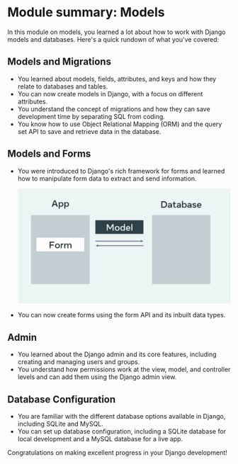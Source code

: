 # Module summary: Models

In this module on models, you learned a lot about how to work with Django models and databases. Here's a quick rundown of what you've covered:

## **Models and Migrations**

- You learned about models, fields, attributes, and keys and how they relate to databases and tables.
- You can now create models in Django, with a focus on different attributes.
- You understand the concept of migrations and how they can save development time by separating SQL from coding.
- You know how to use Object Relational Mapping (ORM) and the query set API to save and retrieve data in the database.

## **Models and Forms**

- You were introduced to Django's rich framework for forms and learned how to manipulate form data to extract and send information.
    
    ![Screenshot 2023-01-28 at 3.35.59 PM.png](Module%20summary%20Models%204fc017afa0a045d7bbbad49f328ccb7f/Screenshot_2023-01-28_at_3.35.59_PM.png)
    
- You can now create forms using the form API and its inbuilt data types.

## **Admin**

- You learned about the Django admin and its core features, including creating and managing users and groups.
- You understand how permissions work at the view, model, and controller levels and can add them using the Django admin view.

## **Database Configuration**

- You are familiar with the different database options available in Django, including SQLite and MySQL.
- You can set up database configuration, including a SQLite database for local development and a MySQL database for a live app.

Congratulations on making excellent progress in your Django development!